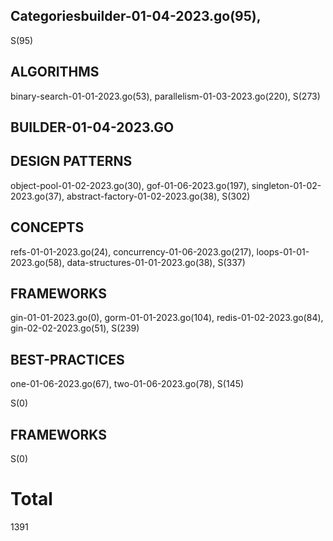 ## Categoriesbuilder-01-04-2023.go(95), 
S(95)

## ALGORITHMS
binary-search-01-01-2023.go(53), parallelism-01-03-2023.go(220), 
S(273)

## BUILDER-01-04-2023.GO

## DESIGN PATTERNS
object-pool-01-02-2023.go(30), gof-01-06-2023.go(197), singleton-01-02-2023.go(37), abstract-factory-01-02-2023.go(38), 
S(302)

## CONCEPTS
refs-01-01-2023.go(24), concurrency-01-06-2023.go(217), loops-01-01-2023.go(58), data-structures-01-01-2023.go(38), 
S(337)

## FRAMEWORKS
gin-01-01-2023.go(0), gorm-01-01-2023.go(104), redis-01-02-2023.go(84), gin-02-02-2023.go(51), 
S(239)

## BEST-PRACTICES
one-01-06-2023.go(67), two-01-06-2023.go(78), 
S(145)

S(0)

## FRAMEWORKS

S(0)

# Total 
1391